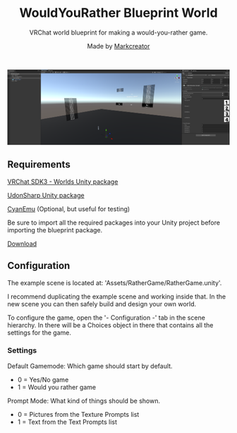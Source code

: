 <div align="center">
  <h1>
      WouldYouRather Blueprint World
  </h1>
  <p>
     VRChat world blueprint for making a would-you-rather game.
  </p>
  <p>
     Made by <a href="https://markcreator.net/">Markcreator</a>
  </p>
  
  <br />
</div>

![Demo scene](./img/scene.png)

## Requirements
[VRChat SDK3 - Worlds Unity package](https://vrchat.com/download/sdk3-worlds)

[UdonSharp Unity package](https://github.com/MerlinVR/UdonSharp/releases)

[CyanEmu](https://github.com/CyanLaser/CyanEmu/releases/) (Optional, but useful for testing)

Be sure to import all the required packages into your Unity project before importing the blueprint package.

[Download](https://github.com/Markcreator/WouldYouRatherBlueprint/releases/download/v1.0/WouldYouRather.Blueprint.World.v1.0.unitypackage)

## Configuration
The example scene is located at: 'Assets/RatherGame/RatherGame.unity'.

I recommend duplicating the example scene and working inside that.
In the new scene you can then safely build and design your own world.

To configure the game, open the '- Configuration -' tab in the scene hierarchy.
In there will be a Choices object in there that contains all the settings for the game.

### Settings
Default Gamemode: Which game should start by default.
 - 0 = Yes/No game
 - 1 = Would you rather game

Prompt Mode: What kind of things should be shown.
 - 0 = Pictures from the Texture Prompts list
 - 1 = Text from the Text Prompts list

